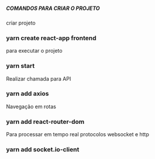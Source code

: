 ##### COMANDOS PARA CRIAR O PROJETO #####

criar projeto
### yarn create react-app frontend

para executar o projeto
### yarn start

Realizar chamada para API
### yarn add axios

Navegação em rotas
### yarn add react-router-dom

Para processar em tempo real protocolos websocket e http
### yarn add socket.io-client
